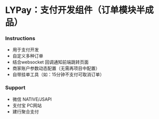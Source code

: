 # LYPay：支付开发组件（订单模块半成品）

### Instructions
* 用于支付开发
* 自定义多种订单
* 结合websocket 回调通知前端跳转页面
* 商家账户参数动态配置（无需再项目中配置）
* 自带挂单工具（如：15分钟不支付可取消订单）

### Support
* 微信 NATIVE/JSAPI
* 支付宝 PC网站
* 建行聚合支付
